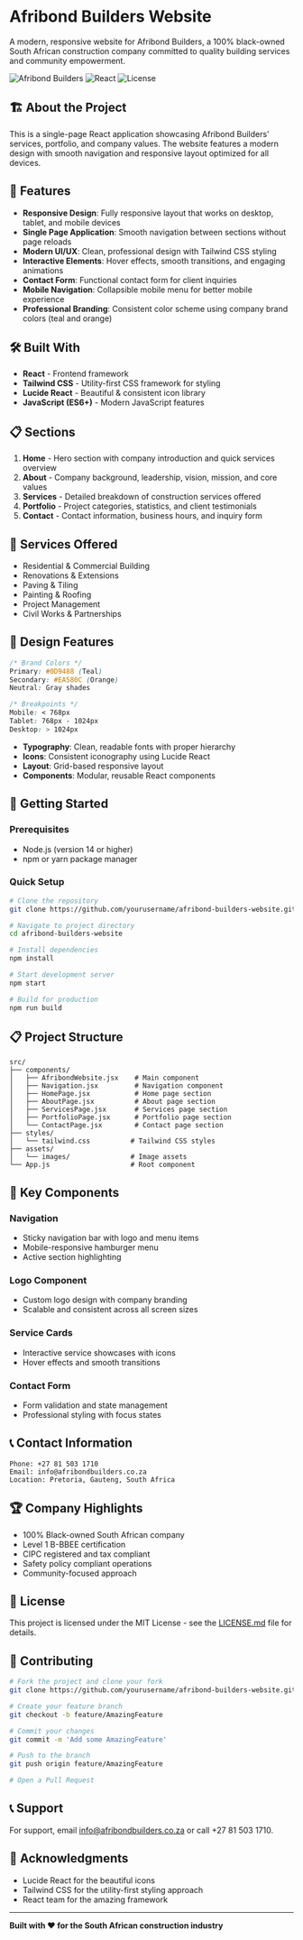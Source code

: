 # Afribond Builders Website

A modern, responsive website for Afribond Builders, a 100% black-owned South African construction company committed to quality building services and community empowerment.

![Afribond Builders](https://img.shields.io/badge/Status-Active-brightgreen)
![React](https://img.shields.io/badge/React-18+-blue)
![License](https://img.shields.io/badge/License-MIT-yellow)

## 🏗️ About the Project

This is a single-page React application showcasing Afribond Builders' services, portfolio, and company values. The website features a modern design with smooth navigation and responsive layout optimized for all devices.

## 🚀 Features

- **Responsive Design**: Fully responsive layout that works on desktop, tablet, and mobile devices
- **Single Page Application**: Smooth navigation between sections without page reloads
- **Modern UI/UX**: Clean, professional design with Tailwind CSS styling
- **Interactive Elements**: Hover effects, smooth transitions, and engaging animations
- **Contact Form**: Functional contact form for client inquiries
- **Mobile Navigation**: Collapsible mobile menu for better mobile experience
- **Professional Branding**: Consistent color scheme using company brand colors (teal and orange)

## 🛠️ Built With

- **React** - Frontend framework
- **Tailwind CSS** - Utility-first CSS framework for styling
- **Lucide React** - Beautiful & consistent icon library
- **JavaScript (ES6+)** - Modern JavaScript features

## 📋 Sections

1. **Home** - Hero section with company introduction and quick services overview
2. **About** - Company background, leadership, vision, mission, and core values
3. **Services** - Detailed breakdown of construction services offered
4. **Portfolio** - Project categories, statistics, and client testimonials
5. **Contact** - Contact information, business hours, and inquiry form

## 🏢 Services Offered

- Residential & Commercial Building
- Renovations & Extensions
- Paving & Tiling
- Painting & Roofing
- Project Management
- Civil Works & Partnerships

## 🎨 Design Features

```css
/* Brand Colors */
Primary: #0D9488 (Teal)
Secondary: #EA580C (Orange)
Neutral: Gray shades

/* Breakpoints */
Mobile: < 768px
Tablet: 768px - 1024px
Desktop: > 1024px
```

- **Typography**: Clean, readable fonts with proper hierarchy
- **Icons**: Consistent iconography using Lucide React
- **Layout**: Grid-based responsive layout
- **Components**: Modular, reusable React components

## 🚀 Getting Started

### Prerequisites

- Node.js (version 14 or higher)
- npm or yarn package manager

### Quick Setup

```bash
# Clone the repository
git clone https://github.com/yourusername/afribond-builders-website.git

# Navigate to project directory
cd afribond-builders-website

# Install dependencies
npm install

# Start development server
npm start

# Build for production
npm run build
```

## 📋 Project Structure

```
src/
├── components/
│   ├── AfribondWebsite.jsx    # Main component
│   ├── Navigation.jsx         # Navigation component
│   ├── HomePage.jsx           # Home page section
│   ├── AboutPage.jsx          # About page section
│   ├── ServicesPage.jsx       # Services page section
│   ├── PortfolioPage.jsx      # Portfolio page section
│   └── ContactPage.jsx        # Contact page section
├── styles/
│   └── tailwind.css          # Tailwind CSS styles
├── assets/
│   └── images/               # Image assets
└── App.js                    # Root component
```

## 🎯 Key Components

### Navigation
- Sticky navigation bar with logo and menu items
- Mobile-responsive hamburger menu
- Active section highlighting

### Logo Component
- Custom logo design with company branding
- Scalable and consistent across all screen sizes

### Service Cards
- Interactive service showcases with icons
- Hover effects and smooth transitions

### Contact Form
- Form validation and state management
- Professional styling with focus states

## 📞 Contact Information

```
Phone: +27 81 503 1710
Email: info@afribondbuilders.co.za
Location: Pretoria, Gauteng, South Africa
```

## 🏆 Company Highlights

- 100% Black-owned South African company
- Level 1 B-BBEE certification
- CIPC registered and tax compliant
- Safety policy compliant operations
- Community-focused approach

## 📄 License

This project is licensed under the MIT License - see the [LICENSE.md](LICENSE.md) file for details.

## 🤝 Contributing

```bash
# Fork the project and clone your fork
git clone https://github.com/yourusername/afribond-builders-website.git

# Create your feature branch
git checkout -b feature/AmazingFeature

# Commit your changes
git commit -m 'Add some AmazingFeature'

# Push to the branch
git push origin feature/AmazingFeature

# Open a Pull Request
```

## 📞 Support

For support, email info@afribondbuilders.co.za or call +27 81 503 1710.

## 🙏 Acknowledgments

- Lucide React for the beautiful icons
- Tailwind CSS for the utility-first styling approach
- React team for the amazing framework

---

**Built with ❤️ for the South African construction industry**
